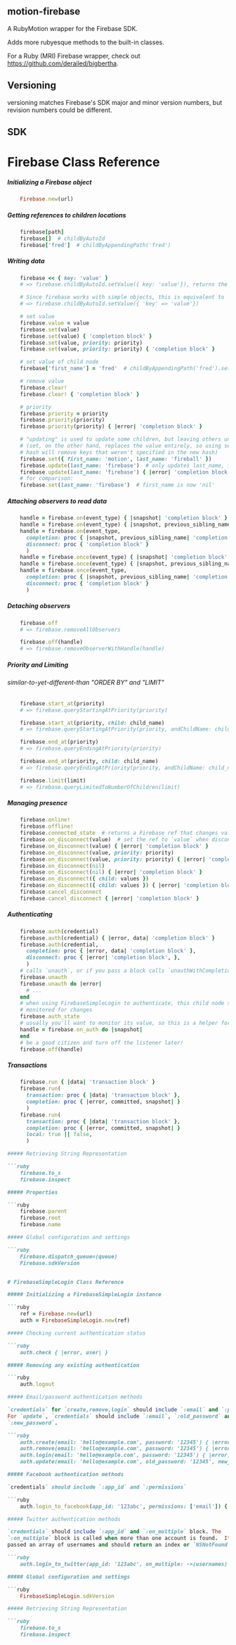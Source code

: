 motion-firebase
--------

A RubyMotion wrapper for the Firebase SDK.

Adds more rubyesque methods to the built-in classes.

For a Ruby (MRI) Firebase wrapper, check out <https://github.com/derailed/bigbertha>.

Versioning
-------

versioning matches Firebase's SDK major and minor version numbers, but revision
numbers could be different.

SDK
---

# Firebase Class Reference

##### Initializing a Firebase object

```ruby
    Firebase.new(url)
```

##### Getting references to children locations

```ruby
    firebase[path]
    firebase[]  # childByAutoId
    firebase['fred']  # childByAppendingPath('fred')
```

##### Writing data

```ruby
    firebase << { key: 'value' }
    # => firebase.childByAutoId.setValue({ key: 'value'}), returns the new child

    # Since firebase works with simple objects, this is equivalent to
    # => firebase.childByAutoId.setValue({ 'key' => 'value'})

    # set value
    firebase.value = value
    firebase.set(value)
    firebase.set(value) { 'completion block' }
    firebase.set(value, priority: priority)
    firebase.set(value, priority: priority) { 'completion block' }

    # set value of child node
    firebase['first_name'] = 'fred'  # childByAppendingPath('fred').set('fred')

    # remove value
    firebase.clear!
    firebase.clear! { 'completion block' }

    # priority
    firebase.priority = priority
    firebase.priority(priority)
    firebase.priority(priority) { |error| 'completion block' }

    # "updating" is used to update some children, but leaving others unchanged.
    # (set, on the other hand, replaces the value entirely, so using set with a
    # hash will remove keys that weren't specified in the new hash)
    firebase.set({ first_name: 'motion', last_name: 'fireball' })
    firebase.update(last_name: 'firebase')  # only updates last_name, first_name is left unchanged
    firebase.update(last_name: 'firebase') { |error| 'completion block' }
    # for comparison:
    firebase.set(last_name: 'firebase')  # first_name is now 'nil'
```

##### Attaching observers to read data

```ruby
    handle = firebase.on(event_type) { |snapshot| 'completion block' }
    handle = firebase.on(event_type) { |snapshot, previous_sibling_name| 'completion block' }
    handle = firebase.on(event_type,
      completion: proc { |snapshot, previous_sibling_name| 'completion block' },
      disconnect: proc { 'completion block' }
      )
    handle = firebase.once(event_type) { |snapshot| 'completion block' }
    handle = firebase.once(event_type) { |snapshot, previous_sibling_name| 'completion block' }
    handle = firebase.once(event_type,
      completion: proc { |snapshot, previous_sibling_name| 'completion block' },
      disconnect: proc { 'completion block' }
      )
```

##### Detaching observers

```ruby
    firebase.off
    # => firebase.removeAllObservers

    firebase.off(handle)
    # => firebase.removeObserverWithHandle(handle)
```

##### Priority and Limiting
###### similar-to-yet-different-than "ORDER BY" and "LIMIT"

```ruby
    firebase.start_at(priority)
    # => firebase.queryStartingAtPriority(priority)

    firebase.start_at(priority, child: child_name)
    # => firebase.queryStartingAtPriority(priority, andChildName: child_name)

    firebase.end_at(priority)
    # => firebase.queryEndingAtPriority(priority)

    firebase.end_at(priority, child: child_name)
    # => firebase.queryEndingAtPriority(priority, andChildName: child_name)

    firebase.limit(limit)
    # => firebase.queryLimitedToNumberOfChildren(limit)
```

##### Managing presence

```ruby
    firebase.online!
    firebase.offline!
    firebase.connected_state  # returns a Firebase ref that changes value depending on connectivity
    firebase.on_disconnect(value)  # set the ref to `value` when disconnected
    firebase.on_disconnect(value) { |error| 'completion block' }
    firebase.on_disconnect(value, priority: priority)
    firebase.on_disconnect(value, priority: priority) { |error| 'completion block' }
    firebase.on_disconnect(nil)
    firebase.on_disconnect(nil) { |error| 'completion block' }
    firebase.on_disconnect({ child: values })
    firebase.on_disconnect({ child: values }) { |error| 'completion block' }
    firebase.cancel_disconnect
    firebase.cancel_disconnect { |error| 'completion block' }
```

##### Authenticating

```ruby
    firebase.auth(credential)
    firebase.auth(credential) { |error, data| 'completion block' }
    firebase.auth(credential,
      completion: proc { |error, data| 'completion block' },
      disconnect: proc { |error| 'completion block', },
      )
    # calls `unauth`, or if you pass a block calls `unauthWithCompletionBlock`
    firebase.unauth
    firebase.unauth do |error|
      # ...
    end
    # when using FirebaseSimpleLogin to authenticate, this child node should be
    # monitored for changes
    firebase.auth_state
    # usually you'll want to monitor its value, so this is a helper for that:
    handle = firebase.on_auth do |snapshot|
    end
    # be a good citizen and turn off the listener later!
    firebase.off(handle)
```

##### Transactions

```ruby
    firebase.run { |data| 'transaction block' }
    firebase.run(
      transaction: proc { |data| 'transaction block' },
      completion: proc { |error, committed, snapshot| }
      )
    firebase.run(
      transaction: proc { |data| 'transaction block' },
      completion: proc { |error, committed, snapshot| }
      local: true || false,
      )

##### Retrieving String Representation

```ruby
    firebase.to_s
    firebase.inspect

##### Properties

```ruby
    firebase.parent
    firebase.root
    firebase.name

##### Global configuration and settings

```ruby
    Firebase.dispatch_queue=(queue)
    Firebase.sdkVersion


# FirebaseSimpleLogin Class Reference

##### Initializing a FirebaseSimpleLogin instance

```ruby
    ref = Firebase.new(url)
    auth = FirebaseSimpleLogin.new(ref)

##### Checking current authentication status

```ruby
    auth.check { |error, user| }

##### Removing any existing authentication

```ruby
    auth.logout

##### Email/password authentication methods

`credentials` for `create,remove,login` should include `:email` and `:password`.
For `update`, `credentials` should include `:email`, `:old_password` and
`:new_password`.

```ruby
    auth.create(email: 'hello@example.com', password: '12345') { |error, user| }
    auth.remove(email: 'hello@example.com', password: '12345') { |error, user| }
    auth.login(email: 'hello@example.com', password: '12345') { |error, user| }
    auth.update(email: 'hello@example.com', old_password: '12345', new_password: '54321') { |error, success| }

##### Facebook authentication methods

`credentials` should include `:app_id` and `:permissions`

```ruby
    auth.login_to_facebook(app_id: '123abc', permissions: ['email']) { |error, user| }

##### Twitter authentication methods

`credentials` should include `:app_id` and `:on_multiple` block. The
`:on_multiple` block is called when more than one account is found.  It is
passed an array of usernames and should return an index or `NSNotFound`.

```ruby
    auth.login_to_twitter(app_id: '123abc', on_multiple: ->(usernames) { return 0 }) { |error, user| }

##### Global configuration and settings

```ruby
    FirebaseSimpleLogin.sdkVersion

##### Retrieving String Representation

```ruby
    firebase.to_s
    firebase.inspect
